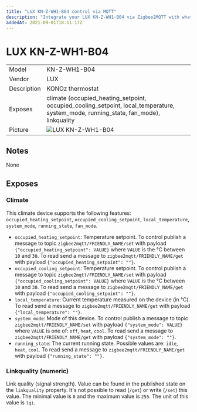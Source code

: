 ```yaml
---
title: "LUX KN-Z-WH1-B04 control via MQTT"
description: "Integrate your LUX KN-Z-WH1-B04 via Zigbee2MQTT with whatever smart home infrastructure you are using without the vendors bridge or gateway."
addedAt: 2021-09-01T18:11:17Z
---
```


<!-- !!!! -->
<!-- ATTENTION: This file is auto-generated through docgen! -->
<!-- You can only edit the "## Notes"-Section. -->
<!-- !!!! -->

# LUX KN-Z-WH1-B04

|     |     |
|-----|-----|
| Model | KN-Z-WH1-B04  |
| Vendor  | LUX  |
| Description | KONOz thermostat |
| Exposes | climate (occupied_heating_setpoint, occupied_cooling_setpoint, local_temperature, system_mode, running_state, fan_mode), linkquality |
| Picture | ![LUX KN-Z-WH1-B04](https://psi-4ward.github.io/zigbee2mqtt.io/images/devices/KN-Z-WH1-B04.jpg) |


## Notes

None



## Exposes

### Climate 
This climate device supports the following features: `occupied_heating_setpoint`, `occupied_cooling_setpoint`, `local_temperature`, `system_mode`, `running_state`, `fan_mode`.
- `occupied_heating_setpoint`: Temperature setpoint. To control publish a message to topic `zigbee2mqtt/FRIENDLY_NAME/set` with payload `{"occupied_heating_setpoint": VALUE}` where `VALUE` is the °C between `10` and `30`. To read send a message to `zigbee2mqtt/FRIENDLY_NAME/get` with payload `{"occupied_heating_setpoint": ""}`.
- `occupied_cooling_setpoint`: Temperature setpoint. To control publish a message to topic `zigbee2mqtt/FRIENDLY_NAME/set` with payload `{"occupied_cooling_setpoint": VALUE}` where `VALUE` is the °C between `10` and `30`. To read send a message to `zigbee2mqtt/FRIENDLY_NAME/get` with payload `{"occupied_cooling_setpoint": ""}`.
- `local_temperature`: Current temperature measured on the device (in °C). To read send a message to `zigbee2mqtt/FRIENDLY_NAME/get` with payload `{"local_temperature": ""}`.
- `system_mode`: Mode of this device. To control publish a message to topic `zigbee2mqtt/FRIENDLY_NAME/set` with payload `{"system_mode": VALUE}` where `VALUE` is one of: `off`, `heat`, `cool`. To read send a message to `zigbee2mqtt/FRIENDLY_NAME/get` with payload `{"system_mode": ""}`.
- `running_state`: The current running state. Possible values are: `idle`, `heat`, `cool`. To read send a message to `zigbee2mqtt/FRIENDLY_NAME/get` with payload `{"running_state": ""}`.

### Linkquality (numeric)
Link quality (signal strength).
Value can be found in the published state on the `linkquality` property.
It's not possible to read (`/get`) or write (`/set`) this value.
The minimal value is `0` and the maximum value is `255`.
The unit of this value is `lqi`.

